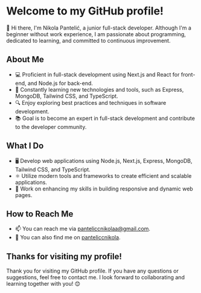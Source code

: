 # Welcome to my GitHub profile!

👋 Hi there, I'm Nikola Pantelić, a junior full-stack developer. Although I'm a beginner without work experience, I am passionate about programming, dedicated to learning, and committed to continuous improvement.

## About Me

- 💻 Proficient in full-stack development using Next.js and React for front-end, and Node.js for back-end.
- 🌱 Constantly learning new technologies and tools, such as Express, MongoDB, Tailwind CSS, and TypeScript.
- 🔍 Enjoy exploring best practices and techniques in software development.
- 📚 Goal is to become an expert in full-stack development and contribute to the developer community.

## What I Do

- 🖥️ Develop web applications using Node.js, Next.js, Express, MongoDB, Tailwind CSS, and TypeScript.
- ⚛️ Utilize modern tools and frameworks to create efficient and scalable applications.
- 📱 Work on enhancing my skills in building responsive and dynamic web pages.

## How to Reach Me

- 📫 You can reach me via [panteliccnikolaa@gmail.com](mailto:panteliccnikolaa@gmail.com).
- 💬 You can also find me on [panteliccnikola](https://www.linkedin.com/in/panteliccnikola/).

## Thanks for visiting my profile!

Thank you for visiting my GitHub profile. If you have any questions or suggestions, feel free to contact me. I look forward to collaborating and learning together with you! 😊
